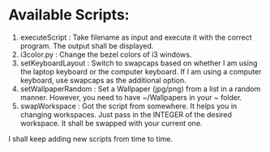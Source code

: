# Available Scripts:

1. executeScript : Take filename as input and execute it with the correct program. The output shall be displayed.
2. i3color.py : Change the bezel colors of i3 windows.
3. setKeyboardLayout : Switch to swapcaps based on whether I am using the laptop keyboard or the computer keyboard. If I am using a computer keyboard, use swapcaps as the additional option.
4. setWallpaperRandom : Set a Wallpaper (jpg/png) from a list in a random manner. However, you need to have ~/Wallpapers in your ~ folder.
5. swapWorkspace : Got the script from somewhere. It helps you in changing workspaces. Just pass in the INTEGER of the desired workspace. It shall be swapped with your current one. 


I shall keep adding new scripts from time to time. 
